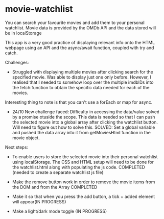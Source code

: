 # movie-watchlist
You can search your favourite movies and add them to your personal watchlist. Movie data is provided by the OMDb API and the data stored will be in localStorage

This app is a very good practice of displaying relevant info onto the HTML webpage using an API and the async/await function, coupled with try and catch. 

Challenges:

- Struggled with displaying multiple movies after clicking search for the specified movie. Was able to display just one only before. However, I realised that I needed to somehow loop over the multiple imdbIDs into the fetch function to obtain the specific data needed for each of the movies.  

Interesting thing to note is that you can't use a forEach or map for async. 

- 24/10 New challenge faced: Difficulty in accessing the data/value solved by a promise otuside the scope. This data is needed so that I can push the selected movie into a global array after clicking the watchlist button. Will need to figure out how to solve this. 
SOLVED: Set a global variable and pushed the data array into it from getMoviesHtml function in the movie object.


Next steps: 
 
 - To enable users to store the selected movie into their personal watchlist using localStorage. The CSS and HTML setup will need to be done for the watchlist.html along with populating the js code. COMPLETED  (needed to create a separate watchlist js file)

 - Make the remove button work in order to remove the movie items from the DOM and from the Array  COMPLETED 

 - Make it so that when you press the add button, a tick + added element will appear(IN PROGRESS)

 - Make a light/dark mode toggle (IN PROGRESS)